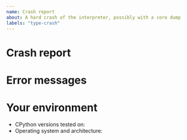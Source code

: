 ```yaml
---
name: Crash report
about: A hard crash of the interpreter, possibly with a core dump
labels: "type-crash"
---
```


<!--
  This form is for hard crashes of the Python interpreter, segmentation faults,
  failed C-level assertions, and similar.
  Exceptions unexpectedly raised from stdlib Python functions
  count as bugs rather than crashes.

  The CPython interpreter is written in a different programming language, C.
  A "CPython crash" is when Python itself fails, leading to a traceback in the C stack.
-->

# Crash report

<!--
  Tell us what happened. Ideally, include a minimal, reproducible example.
  (https://stackoverflow.com/help/minimal-reproducible-example)
-->



# Error messages

<!-- Enter any error messages caused by the crash, including a core dump if there is one -->



# Your environment

<!-- Include all relevant details about the environment you experienced the crash in -->

- CPython versions tested on:
- Operating system and architecture:

<!--
You can freely edit this form. Remove any lines you believe are unnecessary.
-->
